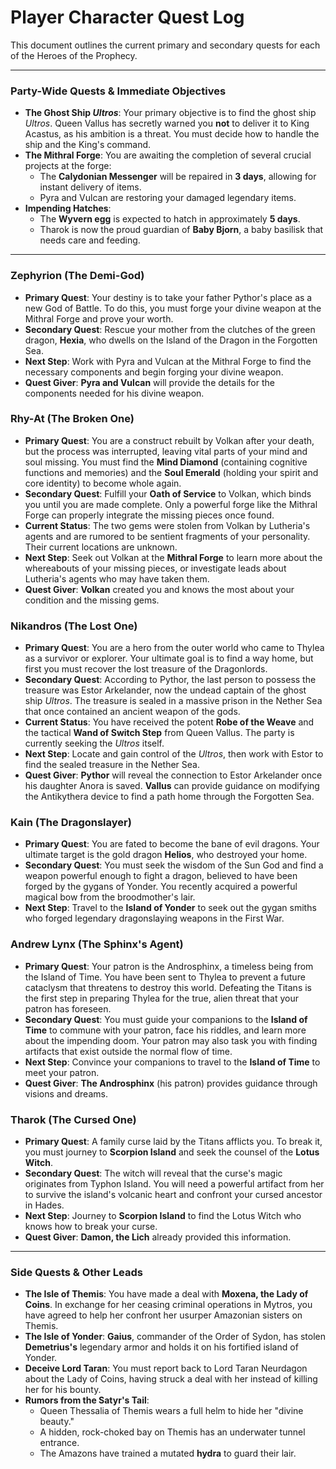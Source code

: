 # Player Character Quest Log

This document outlines the current primary and secondary quests for each of the Heroes of the Prophecy.

---

### **Party-Wide Quests & Immediate Objectives**

*   **The Ghost Ship *Ultros***: Your primary objective is to find the ghost ship *Ultros*. Queen Vallus has secretly warned you **not** to deliver it to King Acastus, as his ambition is a threat. You must decide how to handle the ship and the King's command.
*   **The Mithral Forge**: You are awaiting the completion of several crucial projects at the forge:
    *   The **Calydonian Messenger** will be repaired in **3 days**, allowing for instant delivery of items.
    *   Pyra and Vulcan are restoring your damaged legendary items.
*   **Impending Hatches**:
    *   The **Wyvern egg** is expected to hatch in approximately **5 days**.
    *   Tharok is now the proud guardian of **Baby Bjorn**, a baby basilisk that needs care and feeding.

---

### **Zephyrion (The Demi-God)**

*   **Primary Quest**: Your destiny is to take your father Pythor's place as a new God of Battle. To do this, you must forge your divine weapon at the Mithral Forge and prove your worth.
*   **Secondary Quest**: Rescue your mother from the clutches of the green dragon, **Hexia**, who dwells on the Island of the Dragon in the Forgotten Sea.
*   **Next Step**: Work with Pyra and Vulcan at the Mithral Forge to find the necessary components and begin forging your divine weapon.
*   **Quest Giver**: **Pyra and Vulcan** will provide the details for the components needed for his divine weapon.

### **Rhy-At (The Broken One)**

*   **Primary Quest**: You are a construct rebuilt by Volkan after your death, but the process was interrupted, leaving vital parts of your mind and soul missing. You must find the **Mind Diamond** (containing cognitive functions and memories) and the **Soul Emerald** (holding your spirit and core identity) to become whole again.
*   **Secondary Quest**: Fulfill your **Oath of Service** to Volkan, which binds you until you are made complete. Only a powerful forge like the Mithral Forge can properly integrate the missing pieces once found.
*   **Current Status**: The two gems were stolen from Volkan by Lutheria's agents and are rumored to be sentient fragments of your personality. Their current locations are unknown.
*   **Next Step**: Seek out Volkan at the **Mithral Forge** to learn more about the whereabouts of your missing pieces, or investigate leads about Lutheria's agents who may have taken them.
*   **Quest Giver**: **Volkan** created you and knows the most about your condition and the missing gems.

### **Nikandros (The Lost One)**

*   **Primary Quest**: You are a hero from the outer world who came to Thylea as a survivor or explorer. Your ultimate goal is to find a way home, but first you must recover the lost treasure of the Dragonlords.
*   **Secondary Quest**: According to Pythor, the last person to possess the treasure was Estor Arkelander, now the undead captain of the ghost ship *Ultros*. The treasure is sealed in a massive prison in the Nether Sea that once contained an ancient weapon of the gods.
*   **Current Status**: You have received the potent **Robe of the Weave** and the tactical **Wand of Switch Step** from Queen Vallus. The party is currently seeking the *Ultros* itself.
*   **Next Step**: Locate and gain control of the *Ultros*, then work with Estor to find the sealed treasure in the Nether Sea.
*   **Quest Giver**: **Pythor** will reveal the connection to Estor Arkelander once his daughter Anora is saved. **Vallus** can provide guidance on modifying the Antikythera device to find a path home through the Forgotten Sea.

### **Kain (The Dragonslayer)**

*   **Primary Quest**: You are fated to become the bane of evil dragons. Your ultimate target is the gold dragon **Helios**, who destroyed your home.
*   **Secondary Quest**: You must seek the wisdom of the Sun God and find a weapon powerful enough to fight a dragon, believed to have been forged by the gygans of Yonder. You recently acquired a powerful magical bow from the broodmother's lair.
*   **Next Step**: Travel to the **Island of Yonder** to seek out the gygan smiths who forged legendary dragonslaying weapons in the First War.

### **Andrew Lynx (The Sphinx's Agent)**

*   **Primary Quest**: Your patron is the Androsphinx, a timeless being from the Island of Time. You have been sent to Thylea to prevent a future cataclysm that threatens to destroy this world. Defeating the Titans is the first step in preparing Thylea for the true, alien threat that your patron has foreseen.
*   **Secondary Quest**: You must guide your companions to the **Island of Time** to commune with your patron, face his riddles, and learn more about the impending doom. Your patron may also task you with finding artifacts that exist outside the normal flow of time.
*   **Next Step**: Convince your companions to travel to the **Island of Time** to meet your patron.
*   **Quest Giver**: **The Androsphinx** (his patron) provides guidance through visions and dreams.

### **Tharok (The Cursed One)**

*   **Primary Quest**: A family curse laid by the Titans afflicts you. To break it, you must journey to **Scorpion Island** and seek the counsel of the **Lotus Witch**.
*   **Secondary Quest**: The witch will reveal that the curse's magic originates from Typhon Island. You will need a powerful artifact from her to survive the island's volcanic heart and confront your cursed ancestor in Hades.
*   **Next Step**: Journey to **Scorpion Island** to find the Lotus Witch who knows how to break your curse.
*   **Quest Giver**: **Damon, the Lich** already provided this information.

---

### **Side Quests & Other Leads**

*   **The Isle of Themis**: You have made a deal with **Moxena, the Lady of Coins**. In exchange for her ceasing criminal operations in Mytros, you have agreed to help her confront her usurper Amazonian sisters on Themis.
*   **The Isle of Yonder**: **Gaius**, commander of the Order of Sydon, has stolen **Demetrius's** legendary armor and holds it on his fortified island of Yonder.
*   **Deceive Lord Taran**: You must report back to Lord Taran Neurdagon about the Lady of Coins, having struck a deal with her instead of killing her for his bounty.
*   **Rumors from the Satyr's Tail**:
    *   Queen Thessalia of Themis wears a full helm to hide her "divine beauty."
    *   A hidden, rock-choked bay on Themis has an underwater tunnel entrance.
    *   The Amazons have trained a mutated **hydra** to guard their lair. 